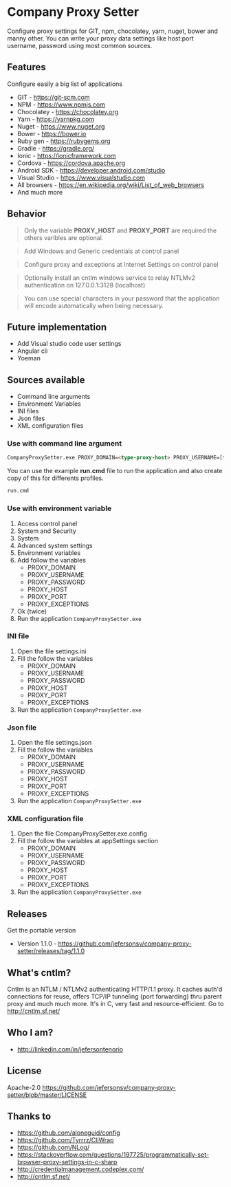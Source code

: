 # Company Proxy Setter

Configure proxy settings for GIT, npm, chocolatey, yarn, nuget, bower and manny other.
You can write your proxy data settings like host:port username, password using most common sources.

## Features
Configure easily a big list of applications
* GIT - https://git-scm.com
* NPM - https://www.npmjs.com
* Chocolatey - https://chocolatey.org
* Yarn - https://yarnpkg.com
* Nuget - https://www.nuget.org
* Bower - https://bower.io
* Ruby gen - https://rubygems.org
* Gradle - https://gradle.org/
* Ionic - https://ionicframework.com
* Cordova - https://cordova.apache.org
* Android SDK - https://developer.android.com/studio
* Visual Studio - https://www.visualstudio.com
* All browsers - https://en.wikipedia.org/wiki/List_of_web_browsers
* And much more

## Behavior

> Only the variable **PROXY_HOST** and **PROXY_PORT** are required the others varibles are optional.

> Add Windows and Generic credentials at control panel

> Configure proxy and exceptions at Internet Settings on control panel

> Optionally install an cntlm windows service to relay NTLMv2 authentication on 127.0.0.1:3128 (localhost)

> You can use special characters in your password that the application will encode automatically when being necessary.

## Future implementation
* Add Visual studio code user settings
* Angular cli
* Yoeman

## Sources available

* Command line arguments
* Environment Variables
* INI files
* Json files
* XML configuration files

### Use with command line argument
```html
CompanyProxySetter.exe PROXY_DOMAIN=<type-proxy-host> PROXY_USERNAME=[type-proxy-username] PROXY_PASSWORD=[type-proxy-password] PROXY_HOST=<type-proxy-port> PROXY_EXCEPTIONS=[type-proxy-url-exceptions]
```

You can use the example **run.cmd** file to run the application and also create copy of this for differents profiles.
```html
run.cmd
```

### Use with environment variable
1. Access control panel
2. System and Security
3. System
4. Advanced system settings
5. Environment variables
6. Add follow the variables
    * PROXY_DOMAIN
    * PROXY_USERNAME
    * PROXY_PASSWORD
    * PROXY_HOST
    * PROXY_PORT
    * PROXY_EXCEPTIONS
7. Ok (twice)
8. Run the application `CompanyProxySetter.exe`


### INI file
1. Open the file settings.ini
2. Fill the follow the variables
    * PROXY_DOMAIN
    * PROXY_USERNAME
    * PROXY_PASSWORD
    * PROXY_HOST
    * PROXY_PORT
    * PROXY_EXCEPTIONS
3. Run the application `CompanyProxySetter.exe`

### Json file
1. Open the file settings.json
2. Fill the follow the variables
    * PROXY_DOMAIN
    * PROXY_USERNAME
    * PROXY_PASSWORD
    * PROXY_HOST
    * PROXY_PORT
    * PROXY_EXCEPTIONS
3. Run the application `CompanyProxySetter.exe`

### XML configuration file
1. Open the file CompanyProxySetter.exe.config
2. Fill the follow the variables at appSettings section
    * PROXY_DOMAIN
    * PROXY_USERNAME
    * PROXY_PASSWORD
    * PROXY_HOST
    * PROXY_PORT
    * PROXY_EXCEPTIONS
3. Run the application `CompanyProxySetter.exe`

## Releases

Get the portable version
* Version 1.1.0 - https://github.com/jefersonsv/company-proxy-setter/releases/tag/1.1.0

## What's cntlm?
Cntlm is an NTLM / NTLMv2 authenticating HTTP/1.1 proxy. It caches auth'd connections for reuse, offers TCP/IP tunneling (port forwarding) thru parent proxy and much much more. It's in C, very fast and resource-efficient. Go to http://cntlm.sf.net/

## Who I am?
* http://linkedin.com/in/jefersontenorio

## License

Apache-2.0 https://github.com/jefersonsv/company-proxy-setter/blob/master/LICENSE

## Thanks to
* https://github.com/aloneguid/config
* https://github.com/Tyrrrz/CliWrap
* https://github.com/NLog/
* https://stackoverflow.com/questions/197725/programmatically-set-browser-proxy-settings-in-c-sharp
* http://credentialmanagement.codeplex.com/
* http://cntlm.sf.net/